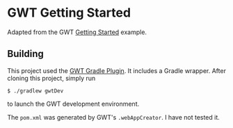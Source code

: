 # GWT Getting Started

Adapted from the GWT [Getting Started](http://www.gwtproject.org/gettingstarted.html) example.

## Building

This project used the [GWT Gradle Plugin](https://github.com/steffenschaefer/gwt-gradle-plugin). It includes a Gradle wrapper. After cloning this project, simply run

    $ ./gradlew gwtDev

to launch the GWT development environment.

The `pom.xml` was generated by GWT's `.webAppCreator`. I have not tested it.

